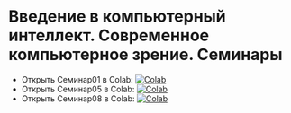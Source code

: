 # Введение в компьютерный интеллект. Современное компьютерное зрение. Семинары

* Открыть Семинар01 в Colab: [![Colab](https://colab.research.google.com/assets/colab-badge.svg)](https://colab.research.google.com/github/mlcoursemm/cv2022spring/blob/master/seminars/seminar01-intro_colab.ipynb)
* Открыть Семинар05 в Colab: [![Colab](https://colab.research.google.com/assets/colab-badge.svg)](https://colab.research.google.com/github/mlcoursemm/cv2022spring/blob/master/seminars/seminar05-train_cnn_keras.ipynb)
* Открыть Семинар08 в Colab: [![Colab](https://colab.research.google.com/assets/colab-badge.svg)](https://colab.research.google.com/github/mlcoursemm/cv2022spring/blob/master/seminars/seminar08-transfer_learning.ipynb)
